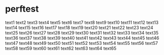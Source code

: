 # perftest
text1
text2
text3
text4
text5
text6
text7
text8
text9
text10
text11
text12
text13
text14
text15
text16
text17
text18
text19
text20
text21
text22
text23
text24
text25
text26
text27
text28
text29
text30
text31
text32
text33
text34
text35
text36
text37
text38
text39
text40
text41
text42
text43
text44
text45
text46
text47
text48
text49
text50
text51
text52
text53
text54
text55
text56
text57
text58
text59
text60
text61
text62
text63
text64
text65
